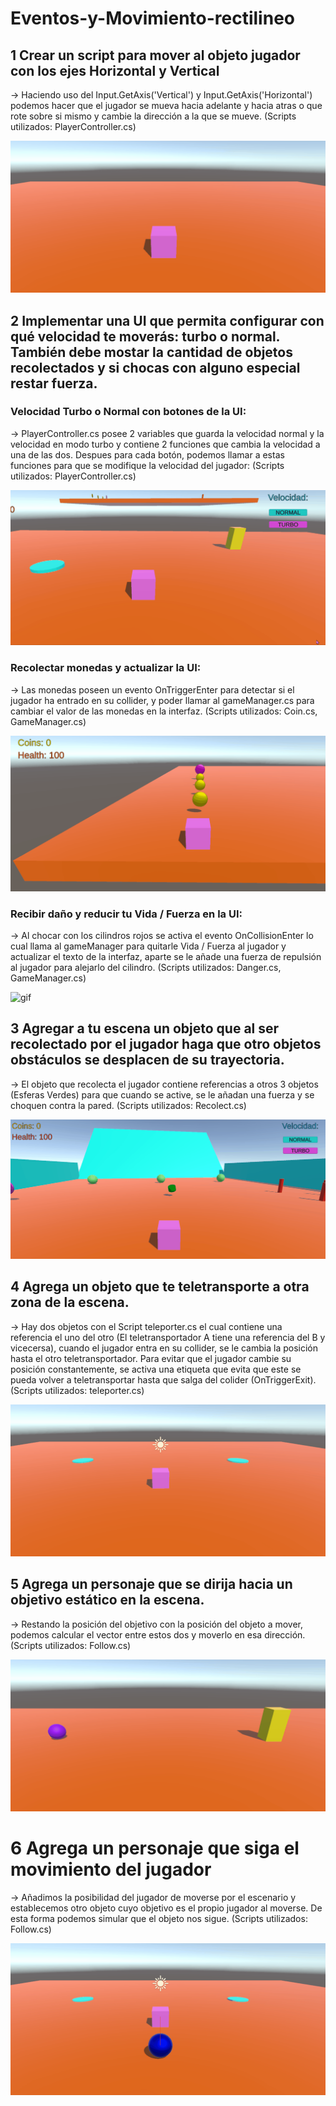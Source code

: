 # Eventos-y-Movimiento-rectilineo

## 1 Crear un script para mover al objeto jugador con los ejes Horizontal y Vertical

-> Haciendo uso del Input.GetAxis('Vertical') y Input.GetAxis('Horizontal') podemos hacer que el jugador se mueva hacia adelante y hacia atras o que rote sobre si mismo y cambie la dirección a la que se mueve.
(Scripts utilizados: PlayerController.cs)

![gif](./GIF/Move.gif)

## 2 Implementar una UI que permita configurar con qué velocidad te moverás: turbo o normal. También debe mostar la cantidad de objetos recolectados y si chocas con alguno especial restar fuerza.

### Velocidad Turbo o Normal con botones de la UI:

-> PlayerController.cs posee 2 variables que guarda la velocidad normal y la velocidad en modo turbo y contiene 2 funciones que cambia la velocidad a una de las dos. Despues para cada botón, podemos llamar a estas funciones para que se modifique la velocidad del jugador:
(Scripts utilizados: PlayerController.cs)

![gif](./GIF/Speed.gif)

### Recolectar monedas y actualizar la UI:

-> Las monedas poseen un evento OnTriggerEnter para detectar si el jugador ha entrado en su collider, y poder llamar al gameManager.cs para cambiar el valor de las monedas en la interfaz.
(Scripts utilizados: Coin.cs, GameManager.cs)

![gif](./GIF/Coin.gif)

### Recibir daño y reducir tu Vida / Fuerza en la UI:

-> Al chocar con los cilindros rojos se activa el evento OnCollisionEnter lo cual llama al gameManager para quitarle Vida / Fuerza al jugador y actualizar el texto de la interfaz, aparte se le añade una fuerza de repulsión al jugador para alejarlo del cilindro.
(Scripts utilizados: Danger.cs, GameManager.cs)

![gif](./GIF/Danger.gif)

## 3 Agregar a tu escena un objeto que al ser recolectado por el jugador haga que otro objetos obstáculos se desplacen de su trayectoria.

-> El objeto que recolecta el jugador contiene referencias a otros 3 objetos (Esferas Verdes) para que cuando se active, se le añadan una fuerza y se choquen contra la pared.
(Scripts utilizados: Recolect.cs)

![gif](./GIF/Recolect.gif)

## 4 Agrega un objeto que te teletransporte a otra zona de la escena.

-> Hay dos objetos con el Script teleporter.cs el cual contiene una referencia el uno del otro (El teletransportador A tiene una referencia del B y vicecersa), cuando el jugador entra en su collider, se le cambia la posición hasta el otro teletransportador.
Para evitar que el jugador cambie su posición constantemente, se activa una etiqueta que evita que este se pueda volver a teletransportar hasta que salga del colider (OnTriggerExit).
(Scripts utilizados: teleporter.cs)

![gif](./GIF/Teleport.gif)

## 5 Agrega un personaje que se dirija hacia un objetivo estático en la escena.

-> Restando la posición del objetivo con la posición del objeto a mover, podemos calcular el vector entre estos dos y moverlo en esa dirección.
(Scripts utilizados: Follow.cs)

![gif](./GIF/Objective.gif)

# 6  Agrega un personaje que siga el movimiento del jugador 

-> Añadimos la posibilidad del jugador de moverse por el escenario y establecemos otro objeto cuyo objetivo es el propio jugador al moverse. De esta forma podemos simular que el objeto nos sigue.
(Scripts utilizados: Follow.cs)

![gif](./GIF/Follow.gif)
